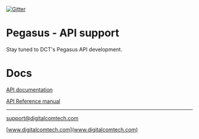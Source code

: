 [![Gitter](https://badges.gitter.im/Join%20Chat.svg)](https://gitter.im/dctdevelop/pegasus?utm_source=badge&utm_medium=badge&utm_campaign=pr-badge)

# Pegasus - API support
Stay tuned to DCT's Pegasus API development.

#
# Docs

[API documentation](https://docs.pegasusgateway.com/)

[API Reference manual](https://pegasus1.digitalcomtech.com/api/docs)

---
support@digitalcomtech.com

[www.digitalcomtech.com](www.digitalcomtech.com)
